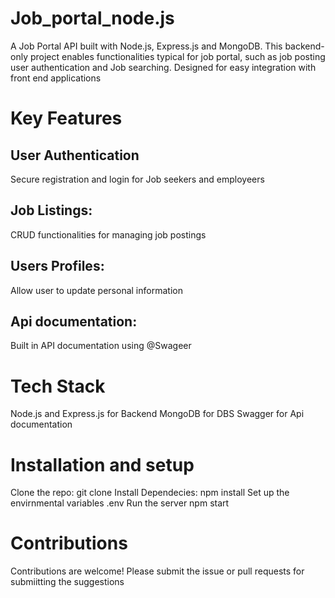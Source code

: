 # Job_portal_node.js
A Job Portal API built with Node.js, Express.js and MongoDB. This backend- only project enables functionalities typical for job portal, such as job posting user authentication and Job searching. Designed for easy integration with front end applications

<h1>Key Features</h1>
<h2>User Authentication</h2>
<p>Secure registration and login for Job seekers and employeers</p>
<h2>Job Listings:</h2>
<p>CRUD functionalities for managing job postings</p>
<h2>Users Profiles:</h2>
<p>Allow user to update personal information</p>
<h2>Api documentation:</h2>
<p>Built in API documentation using @Swageer</p>

<h1>Tech Stack</h1>
Node.js and Express.js for Backend
MongoDB for DBS
Swagger for Api documentation

<h1>Installation and setup</h1>
Clone the repo: git clone
Install Dependecies: npm install
Set up the envirnmental variables .env
Run the server npm start

<h1>Contributions</h1>
<p>Contributions are welcome! Please submit the issue or pull requests for submiitting the suggestions</p>


